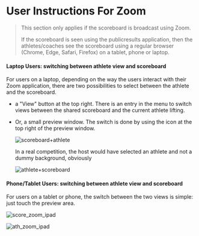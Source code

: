 # User Instructions For Zoom

> This section only applies if the scoreboard is broadcast using Zoom.
>
> If the scoreboard is seen using the publicresults application, then the athletes/coaches see the scoreboard using a regular browser (Chrome, Edge, Safari, Firefox) on a tablet, phone or laptop.

#### Laptop Users: switching between athlete view and scoreboard

For users on a laptop, depending on the way the users interact with their Zoom application, there are two possibilities to select between the athlete and the scoreboard.

- a "View" button at the top right.  There is an entry in the menu to switch views between the shared scoreboard and the current athlete lifting.

- Or, a small preview window.  The switch is done by using the icon at the top right of the preview window.

  ![scoreboard+athlete](img/ZoomVideo/scoreboard+athlete.png)

  In a real competition, the host would have selected an athlete and not a dummy background, obviously

  ![athlete+scoreboard](img/ZoomVideo/athlete+scoreboard.png)

#### Phone/Tablet Users: switching between athlete view and scoreboard

For users on a tablet or phone, the switch between the two views is simple: just touch the preview area.

![score_zoom_ipad](img/ZoomVideo/score_zoom_ipad.PNG)



![ath_zoom_ipad](img/ZoomVideo/ath_zoom_ipad.PNG)